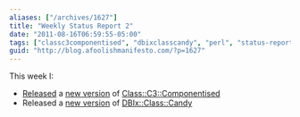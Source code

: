 ```yaml
---
aliases: ["/archives/1627"]
title: "Weekly Status Report 2"
date: "2011-08-16T06:59:55-05:00"
tags: ["classc3componentised", "dbixclasscandy", "perl", "status-report", "weekly"]
guid: "http://blog.afoolishmanifesto.com/?p=1627"
---
```

This week I:

- [Released](/archives/1601) a [new version](https://metacpan.org/module/FREW/Class-C3-Componentised-1.001000/lib/Class/C3/Componentised.pm) of [Class::C3::Componentised](https://metacpan.org/module/Class::C3::Componentised)
- Released a [new version](https://metacpan.org/release/FREW/DBIx-Class-Candy-0.002001) of [DBIx::Class::Candy](https://metacpan.org/module/DBIx::Class::Candy)
